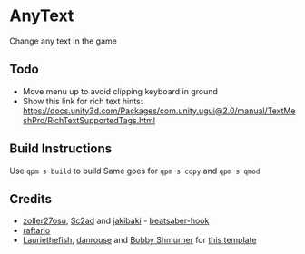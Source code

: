 # AnyText

Change any text in the game


## Todo

- Move menu up to avoid clipping keyboard in ground
- Show this link for rich text hints: https://docs.unity3d.com/Packages/com.unity.ugui@2.0/manual/TextMeshPro/RichTextSupportedTags.html


## Build Instructions

Use `qpm s build` to build
Same goes for `qpm s copy` and `qpm s qmod`


## Credits

* [zoller27osu](https://github.com/zoller27osu), [Sc2ad](https://github.com/Sc2ad) and [jakibaki](https://github.com/jakibaki) - [beatsaber-hook](https://github.com/sc2ad/beatsaber-hook)
* [raftario](https://github.com/raftario)
* [Lauriethefish](https://github.com/Lauriethefish), [danrouse](https://github.com/danrouse) and [Bobby Shmurner](https://github.com/BobbyShmurner) for [this template](https://github.com/Lauriethefish/quest-mod-template)
